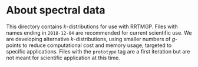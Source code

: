 # About spectral data

This directory contains _k_-distributions for use with RRTMGP. Files with names ending in `2018-12-04` are recommended for current scientific use. We are developing alternative _k_-distributions, using smaller numbers of _g_-points to reduce computational cost and memory usage, targeted to specific applications. Files with the `prototype` tag are a first iteration but are not meant for scientific application at this time.
